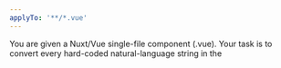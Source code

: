 ```yaml
---
applyTo: '**/*.vue'
---
```


You are given a Nuxt/Vue single-file component (.vue). Your task is to convert every hard-coded natural-language string in the <template> into our localization system using @vintl/vintl-nuxt (which wraps FormatJS).

Please follow these rules precisely:

1. Identify translatable strings

- Scan the <template> for all user-visible strings (inner text, alt attributes, placeholders, button labels, etc.). Do not extract dynamic expressions (like {{ user.name }}) or HTML tags. Only extract static human-readable text.
- There may be strings within the <script> block, e.g dropdown option labels, notifications etc.

2. Create message definitions

- In the <script setup> block, import `defineMessage` or `defineMessages` from `@vintl/vintl`.
- For each extracted string, define a message with a unique `id` (use a descriptive prefix based on the component path, e.g. `auth.welcome.long-title`) and a `defaultMessage` equal to the original English string.
  Example:
  const messages = defineMessages({
  welcomeTitle: { id: 'auth.welcome.title', defaultMessage: 'Welcome' },
  welcomeDescription: { id: 'auth.welcome.description', defaultMessage: 'You’re now part of the community…' },
  })

3. Handle variables and ICU formats

- Replace dynamic parts with ICU placeholders: "Hello, ${user.name}!" → `{name}` and defaultMessage: 'Hello, {name}!'
- For numbers/dates/times, use ICU/FormatJS options (e.g., currency): `{price, number, ::currency/USD}`
- For plurals/selects, use ICU: `'{count, plural, one {# message} other {# messages}}'`

4. Rich-text messages (links/markup)

- In `defaultMessage`, wrap link/markup ranges with tags, e.g.:
  "By creating an account, you agree to our <terms-link>Terms</terms-link> and <privacy-link>Privacy Policy</privacy-link>."
- Render rich-text messages with `<IntlFormatted>` from `@vintl/vintl/components` and map tags via `values`:
  <IntlFormatted
    :message="messages.tosLabel"
    :values="{
      'terms-link': (chunks) => <NuxtLink to='/terms'>{chunks}</NuxtLink>,
      'privacy-link': (chunks) => <NuxtLink to='/privacy'>{chunks}</NuxtLink>,
    }"
  />
- For simple emphasis: `'Welcome to <strong>Modrinth</strong>!'` and map `'strong': (c) => <strong>{c}</strong>`

5. Formatting in templates

- Import and use `useVIntl()`; prefer `formatMessage` for simple strings:
  `const { formatMessage } = useVIntl()`
  `<button>{{ formatMessage(messages.welcomeTitle) }}</button>`
- Vue methods like `$formatMessage`, `$formatNumber`, `$formatDate` are also available if needed.

6. Naming conventions and id stability

- Make `id`s descriptive and stable (e.g., `error.generic.default.title`). Group related messages with `defineMessages`.

7. Avoid Vue/ICU delimiter collisions

- If an ICU placeholder would end right before `}}` in a Vue template, insert a space so it becomes `} }` to avoid parsing issues.

8. Update imports and remove literals

- Ensure imports for `defineMessage`/`defineMessages`, `useVIntl`, and `<IntlFormatted>` are present. Replace all hard-coded strings with `formatMessage(...)` or `<IntlFormatted>` and remove the literals.

9. Preserve functionality

- Do not change logic, layout, reactivity, or bindings—only refactor strings into i18n.

Use existing patterns from our codebase:

- Variables/plurals: see `apps/frontend/src/pages/frog.vue`
- Rich-text link tags: see `apps/frontend/src/pages/auth/welcome.vue` and `apps/frontend/src/error.vue`

When you finish, there should be no hard-coded English strings left in the template—everything comes from `formatMessage` or `<IntlFormatted>`.
